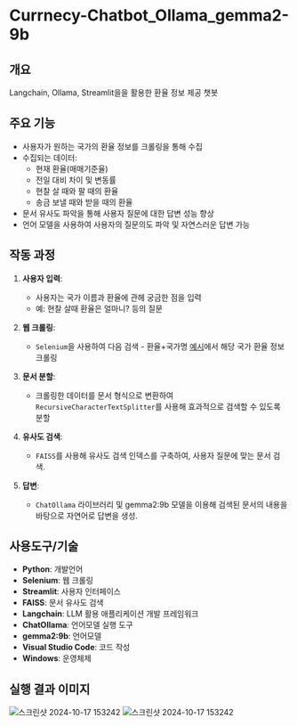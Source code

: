 # Currnecy-Chatbot_Ollama_gemma2-9b
## 개요
Langchain, Ollama, Streamlit을을 활용한 환율 정보 제공 챗봇

## 주요 기능
- 사용자가 원하는 국가의 환율 정보를 크롤링을 통해 수집
- 수집되는 데이터:
  - 현재 환율(매매기준율)
  - 전일 대비 차이 및 변동률
  - 현찰 살 때와 팔 때의 환율
  - 송금 보낼 때와 받을 때의 환율
- 문서 유사도 파악을 통해 사용자 질문에 대한 답변 성능 향상
- 언어 모델을 사용하여 사용자의 질문의도 파악 및 자연스러운 답변 가능


## 작동 과정

1. **사용자 입력**:
   - 사용자는 국가 이름과 환율에 관헤 궁금한 점을 입력
   - 예: 현찰 살때 환율은 얼마니? 등의 질문

2. **웹 크롤링**:
   - `Selenium`을 사용하여 다음 검색 - 환율+국가명 [예시](https://search.daum.net/search?nil_suggest=btn&w=tot&DA=SBC&q=환율미국)에서 해당 국가 환율 정보 크롤링

3. **문서 분할**:
   - 크롤링한 데이터를 문서 형식으로 변환하여 `RecursiveCharacterTextSplitter`를 사용해 효과적으로 검색할 수 있도록 분할

4. **유사도 검색**:
   - `FAISS`를 사용해 유사도 검색 인덱스를 구축하여, 사용자 질문에 맞는 문서 검색.

5. **답변**:
   - `ChatOllama` 라이브러리 및 gemma2:9b 모델을 이용해 검색된 문서의 내용을 바탕으로 자연어로 답변을 생성.

## 사용도구/기술
- **Python**: 개발언어
- **Selenium**: 웹 크롤링
- **Streamlit**: 사용자 인터페이스
- **FAISS**: 문서 유사도 검색
- **Langchain**: LLM 활용 애플리케이션 개발 프레임워크
- **ChatOllama**: 언어모델 실행 도구
- **gemma2:9b**: 언어모델
- **Visual Studio Code**: 코드 작성
- **Windows**: 운영체제

## 실행 결과 이미지
![스크린샷 2024-10-17 153242](https://github.com/user-attachments/assets/4c5bafd4-5512-48e5-bc78-f0cc436d26ab)
![스크린샷 2024-10-17 153242](https://github.com/user-attachments/assets/f39105e1-00c9-43ba-b249-1d211b6add6d)


